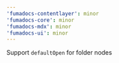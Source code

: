 ```yaml
---
'fumadocs-contentlayer': minor
'fumadocs-core': minor
'fumadocs-mdx': minor
'fumadocs-ui': minor
---
```


Support `defaultOpen` for folder nodes
